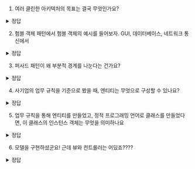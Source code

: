 1. 여러 클린한 아키텍처의 목표는 결국 무엇인가요? 
<details>
<summary> 정답 </summary>
 관심사의 분리
</details>

2. 험블 객체 패턴에서 험블 객체의 예시를 들어보자. GUI, 데이터베이스, 네트워크 통신에서

<details>
<summary> 정답 </summary>
  GUI: View, 그저 뷰모델값을 전달만 하지만 테스트가 매우 어려움 </br>
  데이터베이스: Repository 인터페이스, 데이터베이스와 직접 상호작용 </br>
  네트워크: get, post, put, delete 등의 http 통신 메서드
</details>

3. 퍼사드 패턴이 왜 부분적 경계를 나눈다는 건가요?
<details>
<summary> 정답 </summary>
  여러 내부 서비스를 하나의 퍼사드 클래스를 통해 사용해서 경계는 나누되, 하나의 컴포넌트로 배포해야함
</details>

4. 사기업의 업무 규칙을 기준으로 봤을 때, 엔티티는 무엇으로 구성할 수 있나요?
<details>
<summary> 정답 </summary>
  돈을 버는 **핵심 업무 규칙** + 규칙으로 계산에 필요한 **핵심 업무 데이터**
</details>

5. 업무 규칙을 통해 엔티티를 만들었고, 정적 프로그래밍 언어로 클래스를 만들었다면, 이 클래스의 인스턴스 객체는 무엇을 의미하나요
<details>
<summary> 정답 </summary>
  업무 규칙의 시스템이 사용되는 방법을 설명하는 **유스케이스**
</details>

6. 모델을 구현하셨군요! 근데 뷰와 컨트롤러는 어딨죠????
<details>
<summary> 정답 </summary>
  그것은 세부 사항이니까 나중에 결정합니다. 아키텍처는 MVC 를 소리치지 않습니다
</details>



